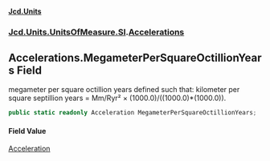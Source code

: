 #### [Jcd.Units](index.md 'index')
### [Jcd.Units.UnitsOfMeasure.SI](Jcd.Units.UnitsOfMeasure.SI.md 'Jcd.Units.UnitsOfMeasure.SI').[Accelerations](Accelerations.md 'Jcd.Units.UnitsOfMeasure.SI.Accelerations')

## Accelerations.MegameterPerSquareOctillionYears Field

megameter per square octillion years defined such that: kilometer per square septillion years = Mm/Ryr² × (1000.0)/((1000.0)*(1000.0)).

```csharp
public static readonly Acceleration MegameterPerSquareOctillionYears;
```

#### Field Value
[Acceleration](Acceleration.md 'Jcd.Units.UnitTypes.Acceleration')